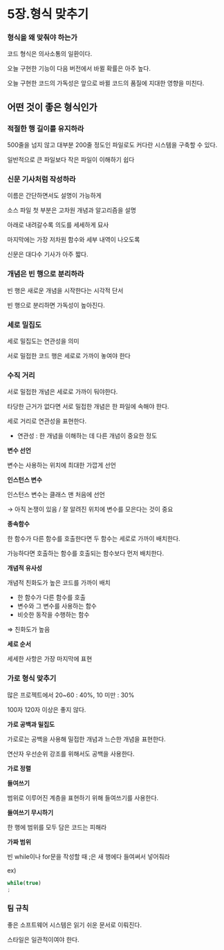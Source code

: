 # 5장.형식 맞추기

### 형식을 왜 맞춰야 하는가

코드 형식은 의사소통의 일환이다.

오늘 구현한 기능이 다음 버전에서 바뀔 확률은 아주 높다.

오늘 구현한 코드의 가독성은 앞으로 바뀔 코드의 품질에 지대한 영향을 미친다.

## 어떤 것이 좋은 형식인가

### 적절한 행 길이를 유지하라

500줄을 넘지 않고 대부분 200줄 정도인 파일로도 커다란 시스템을 구축할 수 있다.

일반적으로 큰 파일보다 작은 파일이 이해하기 쉽다

### 신문 기사처럼 작성하라

이름은 간단하면서도 설명이 가능하게

소스 파일 첫 부분은 고차원 개념과 알고리즘을 설명

아래로 내려갈수록 의도를 세세하게 묘사

마지막에는 가장 저차원 함수와 세부 내역이 나오도록

신문은 대다수 기사가 아주 짧다.

### 개념은 빈 행으로 분리하라

빈 행은 새로운 개념을 시작한다는 시각적 단서

빈 행으로 분리하면 가독성이 높아진다.

### 세로 밀집도

세로 밀집도는 연관성을 의미

서로 밀접한 코드 행은 세로로 가까이 놓여야 한다

### 수직 거리

서로 밀접한 개념은 세로로 가까이 둬야한다.

타당한 근거가 없다면 서로 밀접한 개념은 한 파일에 속해야 한다.

세로 거리로 연관성을 표현한다.

- 연관성 : 한 개념을 이해하는 데 다른 개념이 중요한 정도

**변수 선언**

변수는 사용하는 위치에 최대한 가깝게 선언

**인스턴스 변수**

인스턴스 변수는 클래스 맨 처음에 선언

→ 아직 논쟁이 있음 / 잘 알려진 위치에 변수를 모은다는 것이 중요

**종속함수**

한 함수가 다른 함수를 호출한다면 두 함수는 세로로 가까이 배치한다. 

가능하다면 호출하는 함수를 호출되는 함수보다 먼저 배치한다.

**개념적 유사성**

개념적 친화도가 높은 코드를 가까이 배치

- 한 함수가 다른 함수를 호출
- 변수와 그 변수를 사용하는 함수
- 비슷한 동작을 수행하는 함수

⇒ 친화도가 높음

**세로 순서**

세세한 사항은 가장 마지막에 표현

### **가로 형식 맞추기**

많은 프로젝트에서 20~60 : 40%, 10 미만 : 30%

100자 120자 이상은 좋지 않다.

**가로 공백과 밀집도**

가로로는 공백을 사용해 밀접한 개념과 느슨한 개념을 표현한다.

연산자 우선순위 강조를 위해서도 공백을 사용한다.

**가로 정렬**

**들여쓰기**

범위로 이루어진 계층을 표현하기 위해 들여쓰기를 사용한다.

**들여쓰기 무시하기**

한 행에 범위를 모두 담은 코드는 피해라

**가짜 범위**

빈 while이나 for문을 작성할 때 ;은 새 행에다 들여써서 넣어줘라

ex)

```jsx
while(true)
;
```

### 팀 규칙

좋은 소프트웨어 시스템은 읽기 쉬운 문서로 이뤄진다.

스타일은 일관적이여야 한다.